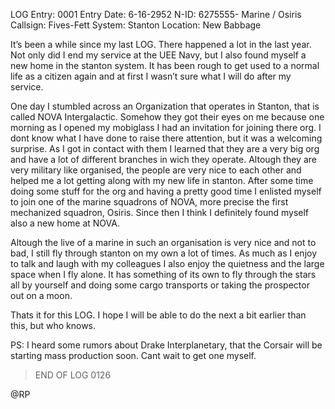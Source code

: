 LOG Entry: 0001
Entry Date: 6-16-2952
N-ID: 6275555- Marine / Osiris
Callsign: Fives-Fett
System: Stanton
Location: New Babbage

  

It’s been a while since my last LOG. There happened a lot in the last year. Not only did I end my service at the UEE Navy, but I also found myself a new home in the stanton system. It has been rough to get used to a normal life as a citizen again and at first I wasn’t sure what I will do after my service.

  

One day I stumbled across an Organization that operates in Stanton, that is called NOVA Intergalactic. Somehow they got their eyes on me because one morning as I opened my mobiglass I had an invitation for joining there org. I dont know what I have done to raise there attention, but it was a welcoming surprise. As I got in contact with them I learned that they are a very big org and have a lot of different branches in wich they operate. Altough they are very military like organised, the people are very nice to each other and helped me a lot getting along with my new life in stanton. After some time doing some stuff for the org and having a pretty good time I enlisted myself to join one of the marine squadrons of NOVA, more precise the first mechanized squadron, Osiris. Since then I think I definitely found myself also a new home at NOVA.

  

Altough the live of a marine in such an organisation is very nice and not to bad, I still fly through stanton on my own a lot of times. As much as I enjoy to talk and laugh with my colleagues I also enjoy the quietness and the large space when I fly alone. It has something of its own to fly through the stars all by yourself and doing some cargo transports or taking the prospector out on a moon.

  

Thats it for this LOG. I hope I will be able to do the next a bit earlier than this, but who knows.

  

PS: I heard some rumors about Drake Interplanetary, that the Corsair will be starting mass production soon. Cant wait to get one myself.

  

> END OF LOG 0126

  

@RP